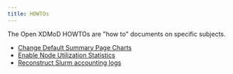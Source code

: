 ```yaml
---
title: HOWTOs
---
```


The Open XDMoD HOWTOs are "how to" documents on specific subjects.

- [Change Default Summary Page Charts](howto-summary-charts.html)
- [Enable Node Utilization Statistics](howto-node-utilization.html)
- [Reconstruct Slurm accounting logs](howto-reconstruct-slurm.html)
